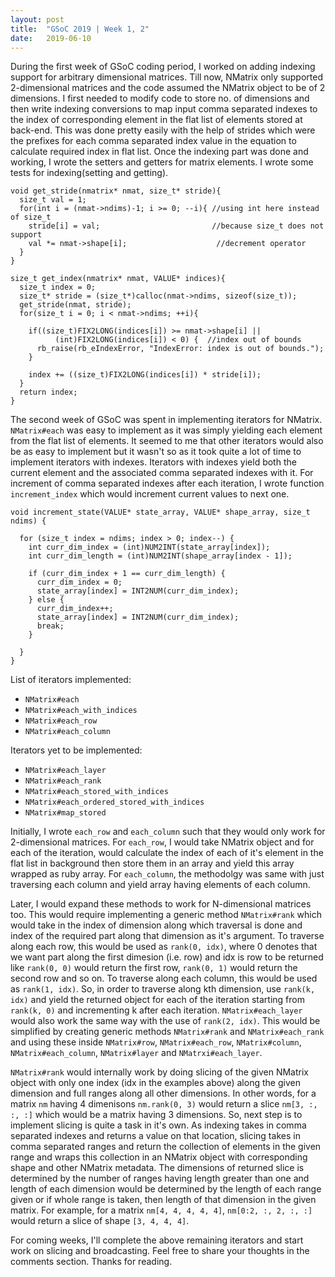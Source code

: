 ```yaml
---
layout: post
title:  "GSoC 2019 | Week 1, 2"
date:   2019-06-10
---
```


During the first week of GSoC coding period, I worked on adding indexing support for arbitrary dimensional matrices. Till now, NMatrix only supported 2-dimensional matrices and the code assumed the NMatrix object to be of 2 dimensions. I first needed to modify code to store no. of dimensions and then write indexing conversions to map input comma separated indexes to the index of corresponding element in the flat list of elements stored at back-end. This was done pretty easily with the help of strides which were the prefixes for each comma separated index value in the equation to calculate required index in flat list. Once the indexing part was done and working, I wrote the setters and getters for matrix elements. I wrote some tests for indexing(setting and getting).

```
void get_stride(nmatrix* nmat, size_t* stride){
  size_t val = 1;
  for(int i = (nmat->ndims)-1; i >= 0; --i){ //using int here instead of size_t
    stride[i] = val;                         //because size_t does not support
    val *= nmat->shape[i];                    //decrement operator
  }
} 
```

```
size_t get_index(nmatrix* nmat, VALUE* indices){
  size_t index = 0;
  size_t* stride = (size_t*)calloc(nmat->ndims, sizeof(size_t));
  get_stride(nmat, stride);
  for(size_t i = 0; i < nmat->ndims; ++i){

    if((size_t)FIX2LONG(indices[i]) >= nmat->shape[i] ||
          (int)FIX2LONG(indices[i]) < 0) {  //index out of bounds
      rb_raise(rb_eIndexError, "IndexError: index is out of bounds.");
    }

    index += ((size_t)FIX2LONG(indices[i]) * stride[i]);
  }
  return index;
}
```

The second week of GSoC was spent in implementing iterators for NMatrix. `NMatrix#each` was easy to implement as it was simply yielding each element from the flat list of elements. It seemed to me that other iterators would also be as easy to implement but it wasn't so as it took quite a lot of time to implement iterators with indexes. Iterators with indexes yield both the current element and the associated comma separated indexes with it. For increment of comma separated indexes after each iteration, I wrote function `increment_index` which would increment current values to next one.

```
void increment_state(VALUE* state_array, VALUE* shape_array, size_t ndims) {

  for (size_t index = ndims; index > 0; index--) {
    int curr_dim_index = (int)NUM2INT(state_array[index]);
    int curr_dim_length = (int)NUM2INT(shape_array[index - 1]);

    if (curr_dim_index + 1 == curr_dim_length) {
      curr_dim_index = 0;
      state_array[index] = INT2NUM(curr_dim_index);
    } else {
      curr_dim_index++;
      state_array[index] = INT2NUM(curr_dim_index);
      break;
    }

  }
}
```

List of iterators implemented:

+	`NMatrix#each`
+	`NMatrix#each_with_indices`
+	`NMatrix#each_row`
+	`NMatrix#each_column`

Iterators yet to be implemented:

+	`NMatrix#each_layer`
+	`NMatrix#each_rank`
+	`NMatrix#each_stored_with_indices`
+	`NMatrix#each_ordered_stored_with_indices`
+	`NMatrix#map_stored`

Initially, I wrote `each_row` and `each_column` such that they would only work for 2-dimensional matrices. For `each_row`, I would take NMatrix object and for each of the iteration, would calculate the index of each of it's element in the flat list in background then store them in an array and yield this array wrapped as ruby array. For `each_column`, the methodolgy was same with just traversing each column and yield array having elements of each column. 

Later, I would expand these methods to work for N-dimensional matrices too. This would require implementing a generic method `NMatrix#rank` which would take in the index of dimension along which traversal is done and index of the required part along that dimension as it's argument. To traverse along each row, this would be used as `rank(0, idx)`, where 0 denotes that we want part along the first dimesion (i.e. row) and idx is row to be returned like `rank(0, 0)` would return the first row, `rank(0, 1)` would return the second row and so on. To traverse along each column, this would be used as `rank(1, idx)`. So, in order to traverse along kth dimension, use `rank(k, idx)` and yield the returned object for each of the iteration starting from `rank(k, 0)` and incrementing k after each iteration. `NMatrix#each_layer` would also work the same way with the use of `rank(2, idx)`. This would be simplified by creating generic methods `NMatrix#rank` and `NMatrix#each_rank` and using these inside `NMatrix#row`, `NMatrix#each_row`, `NMatrix#column`, `NMatrix#each_column`, `NMatrix#layer` and `NMatrxi#each_layer`.

`NMatrix#rank` would internally work by doing slicing of the given NMatrix object with only one index (idx in the examples above) along the given dimension and full ranges along all other dimensions. In other words, for a matrix `nm` having 4 dimenisons `nm.rank(0, 3)` would return a slice `nm[3, :, :, :]` which would be a matrix having 3 dimensions. So, next step is to implement slicing is quite a task in it's own. As indexing takes in comma separated indexes and returns a value on that location, slicing takes in comma separated ranges and return the collection of elements in the given range and wraps this collection in an NMatrix object with corresponding shape and other NMatrix metadata. The dimensions of returned slice is determined by the number of ranges having length greater than one and length of each dimension would be determined by the length of each range given or if whole range is taken, then length of that dimension in the given matrix. For example, for a matrix `nm[4, 4, 4, 4, 4]`, `nm[0:2, :, 2, :, :]` would return a slice of shape `[3, 4, 4, 4]`.

For coming weeks, I'll complete the above remaining iterators and start work on slicing and broadcasting. Feel free to share your thoughts in the comments section. Thanks for reading.
